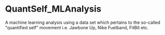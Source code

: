 # QuantSelf_MLAnalysis
A machine learning analysis using a data set which pertains to the so-called "quantified self" movement i.e. Jawbone Up, Nike Fuelband, FitBit etc.
